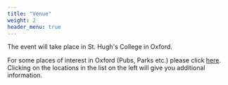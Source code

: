 ```yaml
---
title: "Venue"
weight: 2
header_menu: true
---
```


The event will take place in St. Hugh's College in Oxford. 

For some places of interest in Oxford (Pubs, Parks etc.) please click [here](https://www.google.com/maps/d/u/0/viewer?mid=1ig7Q7TMA8gesXJg7JSlnfLhjAxr4c74&ll=51.76514010545043%2C-1.2673681999999964&z=14). Clicking on the locations in the list on the left will give you additional information. 

